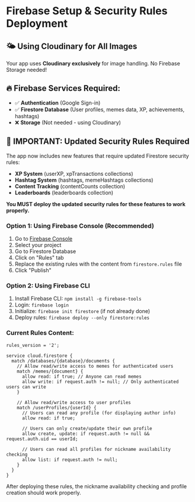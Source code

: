 # Firebase Setup & Security Rules Deployment

## 🌤️ Using Cloudinary for All Images
Your app uses **Cloudinary exclusively** for image handling. No Firebase Storage needed!

## 🔥 Firebase Services Required:
- ✅ **Authentication** (Google Sign-in)
- ✅ **Firestore Database** (User profiles, memes data, XP, achievements, hashtags)
- ❌ **Storage** (Not needed - using Cloudinary)

## 🚨 **IMPORTANT: Updated Security Rules Required**

The app now includes new features that require updated Firestore security rules:
- **XP System** (userXP, xpTransactions collections)
- **Hashtag System** (hashtags, memeHashtags collections)
- **Content Tracking** (contentCounts collection)
- **Leaderboards** (leaderboards collection)

**You MUST deploy the updated security rules for these features to work properly.**

### Option 1: Using Firebase Console (Recommended)
1. Go to [Firebase Console](https://console.firebase.google.com)
2. Select your project
3. Go to Firestore Database
4. Click on "Rules" tab
5. Replace the existing rules with the content from `firestore.rules` file
6. Click "Publish"

### Option 2: Using Firebase CLI
1. Install Firebase CLI: `npm install -g firebase-tools`
2. Login: `firebase login`
3. Initialize: `firebase init firestore` (if not already done)
4. Deploy rules: `firebase deploy --only firestore:rules`

### Current Rules Content:
```
rules_version = '2';

service cloud.firestore {
  match /databases/{database}/documents {
    // Allow read/write access to memes for authenticated users
    match /memes/{document} {
      allow read: if true; // Anyone can read memes
      allow write: if request.auth != null; // Only authenticated users can write
    }
    
    // Allow read/write access to user profiles
    match /userProfiles/{userId} {
      // Users can read any profile (for displaying author info)
      allow read: if true;
      
      // Users can only create/update their own profile
      allow create, update: if request.auth != null && request.auth.uid == userId;
      
      // Users can read all profiles for nickname availability checking
      allow list: if request.auth != null;
    }
  }
}
```

After deploying these rules, the nickname availability checking and profile creation should work properly.
